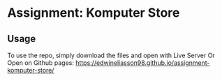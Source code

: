 # Assignment: Komputer Store

## Usage

To use the repo, simply download the files and open with Live Server
Or
Open on Github pages: https://edwineliasson98.github.io/assignment-komputer-store/
